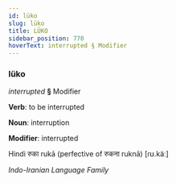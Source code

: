 ```yaml
---
id: lüko
slug: lüko
title: LÜKO
sidebar_position: 770
hoverText: interrupted § Modifier
---
```


### lüko

*interrupted* **§** Modifier

**Verb**: to be interrupted

**Noun**: interruption

**Modifier**: interrupted

Hindi रुका rukā (perfective of रुकना ruknā) [ɾʊ.käː]

*Indo-Iranian Language Family*